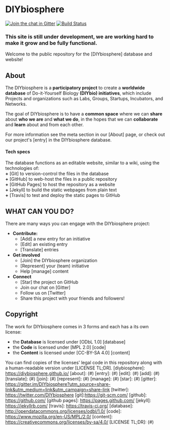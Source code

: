 # DIYbiosphere 

[![Join the chat in Gitter](https://badges.gitter.im/DIYbiosphere/diybiosphere.io.svg)](https://gitter.im/DIYbiosphere/diybiosphere.io?utm_source=badge&utm_medium=badge&utm_campaign=pr-badge) 
[![Build Status](https://travis-ci.org/DIYbiosphere/diybiosphere.io.svg?branch=master)](https://travis-ci.org/DIYbiosphere/diybiosphere.io)


### This site is still under development, we are working hard to make it grow and be fully functional.

Welcome to the public repository for the [DIYbiosphere] database and website!

## About
The DIYbiosphere  is a **participatory project** to create a **worldwide database** of Do-it-Yourself Biology **(DIYbio) initiatives**, which include Projects and organizations such as Labs, Groups, Startups, Incubators, and Networks.

The goal of DIYbiosphere is to have a **common space** where we can **share** about **who we are** and **what we do**, in the hopes that we can **collaborate** and **learn** about and from each other.

For more information see the meta section in our [About] page, or check out our project's [entry] in the DIYbiosphere database. 

#### Tech specs
The database functions as an editable website, similar to a wiki, using the technologies of: <br>
**+** [Git] to version-control the files in the database <br>
**+** [GitHub] to web-host the files in a public repository <br>
**+** [GitHub Pages] to host the repository as a website <br>
**+** [Jekyll] to build the static webpages from plain text <br>
**+** [Travis] to test and deploy the static pages to GitHub

## WHAT CAN YOU DO?
There are many ways you can engage with the DIYbiosphere project:

- **Contribute:**
  - [Add] a new entry for an initiative
  - [Edit] an existing entry
  - [Translate] entries
- **Get involved**
  - [Join] the DIYbiosphere organization
  - [Represent] your (team) initiative
  - Help [manage] content
- **Connect**
  - [Star] the project on GitHub
  - Join our chat on [Gitter]
  - Follow us on [Twitter]
  - Share this project with your friends and followers!

## Copyright
The work for DIYbiosphere comes in 3 forms and each has a its own license:
- the **Database** is licensed under [ODbL 1.0] [database]
- the **Code** is licensed under [MPL 2.0] [code]
- the **Content** is licensed under [CC-BY-SA 4.0] [content]

You can find copies of the licenses' legal code in this repository along with a human-readable version under [LICENSE TL;DR].
[diybiosphere]: https://diybiosphere.github.io/
[about]: (#)
[entry]: (#)
[edit]: (#)
[add]: (#)
[translate]: (#)
[join]: (#)
[represent]: (#)
[manage]: (#)
[star]: (#)
[gitter]: https://gitter.im/DIYbiosphere?utm_source=share-link&utm_medium=link&utm_campaign=share-link
[twitter]: https://twitter.com/DIYbiosphere
[git]:https://git-scm.com/
[github]: https://github.com/
[github pages]: https://pages.github.com/
[jekyll]: https://jekyllrb.com/
[travis]: https://travis-ci.org/
[database]: http://opendatacommons.org/licenses/odbl/1.0/
[code]: https://www.mozilla.org/en-US/MPL/2.0/
[content]: https://creativecommons.org/licenses/by-sa/4.0/
[LICENSE TL;DR]: (#)


